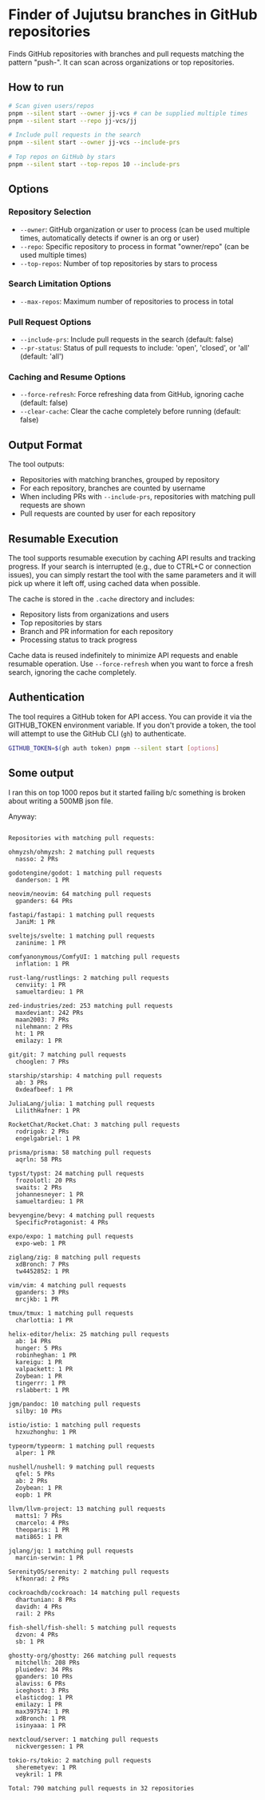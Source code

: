 # Finder of Jujutsu branches in GitHub repositories

Finds GitHub repositories with branches and pull requests matching the pattern "push-".
It can scan across organizations or top repositories.

## How to run

```bash
# Scan given users/repos
pnpm --silent start --owner jj-vcs # can be supplied multiple times
pnpm --silent start --repo jj-vcs/jj

# Include pull requests in the search
pnpm --silent start --owner jj-vcs --include-prs

# Top repos on GitHub by stars
pnpm --silent start --top-repos 10 --include-prs
```

## Options

### Repository Selection

- `--owner`: GitHub organization or user to process (can be used multiple times, automatically detects if owner is an org or user)
- `--repo`: Specific repository to process in format "owner/repo" (can be used multiple times)
- `--top-repos`: Number of top repositories by stars to process

### Search Limitation Options

- `--max-repos`: Maximum number of repositories to process in total

### Pull Request Options

- `--include-prs`: Include pull requests in the search (default: false)
- `--pr-status`: Status of pull requests to include: 'open', 'closed', or 'all' (default: 'all')

### Caching and Resume Options

- `--force-refresh`: Force refreshing data from GitHub, ignoring cache (default: false)
- `--clear-cache`: Clear the cache completely before running (default: false)

## Output Format

The tool outputs:

- Repositories with matching branches, grouped by repository
- For each repository, branches are counted by username
- When including PRs with `--include-prs`, repositories with matching pull requests are shown
- Pull requests are counted by user for each repository

## Resumable Execution

The tool supports resumable execution by caching API results and tracking progress.
If your search is interrupted (e.g., due to CTRL+C or connection issues), you can simply
restart the tool with the same parameters and it will pick up where it left off, using
cached data when possible.

The cache is stored in the `.cache` directory and includes:

- Repository lists from organizations and users
- Top repositories by stars
- Branch and PR information for each repository
- Processing status to track progress

Cache data is reused indefinitely to minimize API requests and enable resumable operation.
Use `--force-refresh` when you want to force a fresh search, ignoring the cache completely.

## Authentication

The tool requires a GitHub token for API access. You can provide it via the GITHUB_TOKEN environment variable.
If you don't provide a token, the tool will attempt to use the GitHub CLI (`gh`) to authenticate.

```bash
GITHUB_TOKEN=$(gh auth token) pnpm --silent start [options]
```

## Some output

I ran this on top 1000 repos but it started failing b/c something is broken about writing a 500MB json file.

Anyway:

```

Repositories with matching pull requests:

ohmyzsh/ohmyzsh: 2 matching pull requests
  nasso: 2 PRs

godotengine/godot: 1 matching pull requests
  danderson: 1 PR

neovim/neovim: 64 matching pull requests
  gpanders: 64 PRs

fastapi/fastapi: 1 matching pull requests
  JaniM: 1 PR

sveltejs/svelte: 1 matching pull requests
  zaninime: 1 PR

comfyanonymous/ComfyUI: 1 matching pull requests
  inflation: 1 PR

rust-lang/rustlings: 2 matching pull requests
  cenviity: 1 PR
  samueltardieu: 1 PR

zed-industries/zed: 253 matching pull requests
  maxdeviant: 242 PRs
  maan2003: 7 PRs
  nilehmann: 2 PRs
  ht: 1 PR
  emilazy: 1 PR

git/git: 7 matching pull requests
  chooglen: 7 PRs

starship/starship: 4 matching pull requests
  ab: 3 PRs
  0xdeafbeef: 1 PR

JuliaLang/julia: 1 matching pull requests
  LilithHafner: 1 PR

RocketChat/Rocket.Chat: 3 matching pull requests
  rodrigok: 2 PRs
  engelgabriel: 1 PR

prisma/prisma: 58 matching pull requests
  aqrln: 58 PRs

typst/typst: 24 matching pull requests
  frozolotl: 20 PRs
  swaits: 2 PRs
  johannesneyer: 1 PR
  samueltardieu: 1 PR

bevyengine/bevy: 4 matching pull requests
  SpecificProtagonist: 4 PRs

expo/expo: 1 matching pull requests
  expo-web: 1 PR

ziglang/zig: 8 matching pull requests
  xdBronch: 7 PRs
  tw4452852: 1 PR

vim/vim: 4 matching pull requests
  gpanders: 3 PRs
  mrcjkb: 1 PR

tmux/tmux: 1 matching pull requests
  charlottia: 1 PR

helix-editor/helix: 25 matching pull requests
  ab: 14 PRs
  hunger: 5 PRs
  robinheghan: 1 PR
  kareigu: 1 PR
  valpackett: 1 PR
  Zoybean: 1 PR
  tingerrr: 1 PR
  rslabbert: 1 PR

jgm/pandoc: 10 matching pull requests
  silby: 10 PRs

istio/istio: 1 matching pull requests
  hzxuzhonghu: 1 PR

typeorm/typeorm: 1 matching pull requests
  alper: 1 PR

nushell/nushell: 9 matching pull requests
  qfel: 5 PRs
  ab: 2 PRs
  Zoybean: 1 PR
  eopb: 1 PR

llvm/llvm-project: 13 matching pull requests
  matts1: 7 PRs
  cmarcelo: 4 PRs
  theoparis: 1 PR
  mati865: 1 PR

jqlang/jq: 1 matching pull requests
  marcin-serwin: 1 PR

SerenityOS/serenity: 2 matching pull requests
  kfkonrad: 2 PRs

cockroachdb/cockroach: 14 matching pull requests
  dhartunian: 8 PRs
  davidh: 4 PRs
  rail: 2 PRs

fish-shell/fish-shell: 5 matching pull requests
  dzvon: 4 PRs
  sb: 1 PR

ghostty-org/ghostty: 266 matching pull requests
  mitchellh: 208 PRs
  pluiedev: 34 PRs
  gpanders: 10 PRs
  alaviss: 6 PRs
  iceghost: 3 PRs
  elasticdog: 1 PR
  emilazy: 1 PR
  max397574: 1 PR
  xdBronch: 1 PR
  isinyaaa: 1 PR

nextcloud/server: 1 matching pull requests
  nickvergessen: 1 PR

tokio-rs/tokio: 2 matching pull requests
  sheremetyev: 1 PR
  veykril: 1 PR

Total: 790 matching pull requests in 32 repositories
```
